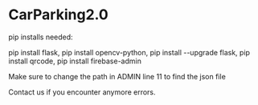 # CarParking2.0

pip installs needed:

pip install flask,
pip install opencv-python,
pip install --upgrade flask,
pip install qrcode,
pip install firebase-admin

Make sure to change the path in ADMIN line 11 to find the json file

Contact us if you encounter anymore errors.

